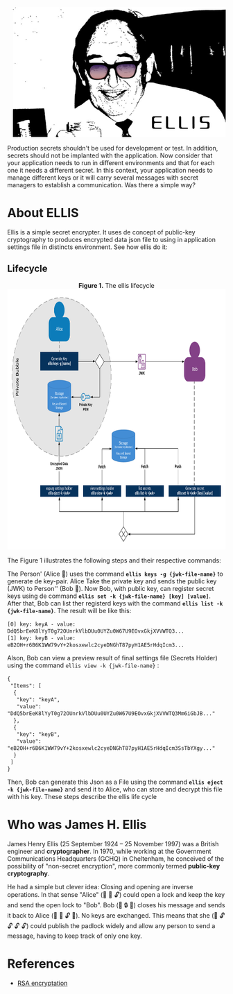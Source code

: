 <p align="right">
  <img height="300" src="https://raw.githubusercontent.com/yanjustino/ellis/master/assets/image.png">
</p>

Production secrets shouldn't be used for development or test. In addition, secrets should not be implanted with the application. Now consider that your application needs to run in different environments and that for each one it needs a different secret. In this context, your application needs to manage different keys or it will carry several messages with secret managers to establish a communication. Was there a simple way?

# About ELLIS
Ellis is a simple secret encrypter. It uses de concept of public-key cryptography to produces encrypted data json file to using in application settings file in distincts environment. See how ellis do it:

## Lifecycle
<p align="center">
  <label><strong>Figure 1.</strong> The ellis lifecycle</label>
  <img height="600" src="https://raw.githubusercontent.com/yanjustino/ellis/master/assets/lifecycle.png">
</p>

The Figure 1 illustrates the following steps and their respective commands:

The Person' (Alice :girl:) uses the command  **`ellis keys -g {jwk-file-name}`** to generate de key-pair. Alice Take the private key and sends the public key (JWK) to Person'' (Bob :boy:). Now Bob, with public key, can register secret keys using de command **`ellis set -k {jwk-file-name} [key] [value]`**. After that, Bob can list ther registerd keys with the command **`ellis list -k {jwk-file-name}`**. The result will be like this:

```
[0] key: keyA - value: DdQ5brEeK8lYyT0g72OUnrkVlbDUu0UYZu0W67U9EOvxGkjXVVWTQ3...
[1] key: keyB - value: eB2OH+r6B6K1WW79vY+2kosxewlc2cyeDNGhT87pyH1AE5rHdqIcm3...
```
Alson, Bob can view a preview result of final settings file (Secrets Holder) using the command `ellis view -k {jwk-file-name}` :

```
{
 "Items": [
  {
   "key": "keyA",
   "value": "DdQ5brEeK8lYyT0g72OUnrkVlbDUu0UYZu0W67U9EOvxGkjXVVWTQ3Mm6iGbJB..."
  },
  {
   "key": "keyB",
   "value": "eB2OH+r6B6K1WW79vY+2kosxewlc2cyeDNGhT87pyH1AE5rHdqIcm3SsTbYXgy..."
  }
 ]
}
```
Then, Bob can generate this Json as a File using the command **`ellis eject -k {jwk-file-name}`** and send it to Alice, who can store and decrypt this file with his key. 
These steps describe the ellis life cycle


# Who was James H. Ellis 
James Henry Ellis (25 September 1924 – 25 November 1997) was a British engineer and **cryptographer**. In 1970, while working at the Government Communications Headquarters (GCHQ) in Cheltenham, he conceived of the possibility of "non-secret encryption", more commonly termed **public-key cryptography**.

He had a simple but clever idea: Closing and opening are inverse operations. In that sense "Alice" (:girl: :key: :unlock:) could open a lock and keep the key and send the open lock to "Bob". Bob (:boy: :lock: :email:) closes his message and sends it back to Alice (:girl: :key: :unlock: :email:). No keys are exchanged. This means that she (:girl: :unlock: :unlock: :unlock: :unlock:) could publish the padlock widely and allow any person to send a message, having to keep track of only one key.

# References
* [RSA encryptation](https://www.khanacademy.org/computing/computer-science/cryptography/modern-crypt/v/intro-to-rsa-encryption)
